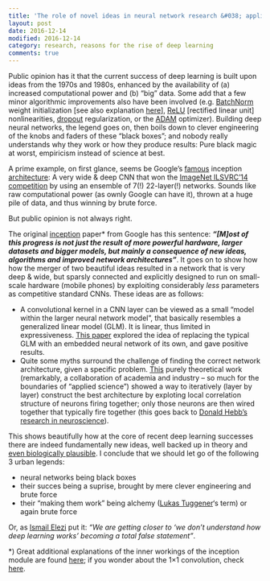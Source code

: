```yaml
---
title: 'The role of novel ideas in neural network research &#038; applications'
layout: post
date: 2016-12-14
modified: 2016-12-14
category: research, reasons for the rise of deep learning
comments: true
---
```


Public opinion has it that the current success of deep learning is built upon ideas from the 1970s and 1980s, enhanced by the availability of (a) increased computational power and (b) &#8220;big&#8221; data. Some add that a few minor algorithmic improvements also have been involved (e.g. <a href="https://arxiv.org/abs/1511.06856" target="_blank">BatchNorm</a> weight initialization [see also explanation <a href="http://www.computervisionblog.com/2016/06/deep-learning-trends-iclr-2016.html" target="_blank">here</a>], <a href="https://www.cs.toronto.edu/~hinton/absps/reluICML.pdf" target="_blank">ReLU</a> [rectified linear unit] nonlinearities, <a href="https://www.cs.toronto.edu/~hinton/absps/JMLRdropout.pdf" target="_blank">dropout</a> regularization, or the <a href="https://arxiv.org/abs/1412.6980" target="_blank">ADAM</a> optimizer). Building deep neural networks, the legend goes on, then boils down to clever engineering of the knobs and faders of these &#8220;black boxes&#8221;; and nobody really understands why they work or how they produce results: Pure black magic at worst, empiricism instead of science at best.

<!-- more -->

A prime example, on first glance, seems be Google&#8217;s <a href="https://research.googleblog.com/2015/06/inceptionism-going-deeper-into-neural.html" target="_blank">famous</a> inception <a href="https://arxiv.org/pdf/1409.4842v1.pdf" target="_blank">architecture</a>: A very wide & deep CNN that won the <a href="http://image-net.org/challenges/LSVRC/2014/" target="_blank">ImageNet ILSVRC&#8217;14 competition</a> by using an ensemble of 7(!) 22-layer(!) networks. Sounds like raw computational power (as ownly Google can have it), thrown at a huge pile of data, and thus winning by brute force.

But public opinion is not always right.

The original <a href="https://arxiv.org/pdf/1409.4842v1.pdf" target="_blank">inception</a> paper* from Google has this sentence: <strong><em>&#8220;[M]ost of this progress is not just the result of more powerful hardware, larger datasets and bigger models, but mainly a consequence of new ideas, algorithms and improved network architectures&#8221;</em></strong>. It goes on to show how how the merger of two beautiful ideas resulted in a network that is very deep & wide, but sparsly connected and explicitly designed to run on small-scale hardware (mobile phones) by exploiting considerably <em>less</em> parameters as competitive standard CNNs. These ideas are as follows:

  * A convolutional kernel in a CNN layer can be viewed as a small &#8220;model within the larger neural network model&#8221;, that basically resembles a generalized linear model (GLM). It is linear, thus limited in expressiveness. <a href="https://arxiv.org/pdf/1312.4400v3.pdf" target="_blank">This paper</a> explored the idea of replacing the typical GLM with an embedded neural network of its own, and gave positive results.
  * Quite some myths surround the challenge of finding the correct network architecture, given a specific problem. <a href="http://jmlr.org/proceedings/papers/v32/arora14.pdf" target="_blank">This</a> purely theoretical work (remarkably, a collaboration of academia and industry &#8211; so much for the boundaries of &#8220;applied science&#8221;) showed a way to iteratively (layer by layer) construct the best architecture by exploting local correlation structure of neurons firing together; only those neurons are then wired together that typically fire together (this goes back to <a href="https://en.wikipedia.org/wiki/Hebbian_theory" target="_blank">Donald Hebb&#8217;s research in neuroscience</a>).

This shows beautifully how at the core of recent deep learning successes there are indeed fundamentally new ideas, well backed up in theory and <a href="http://www.iro.umontreal.ca/~bengioy/talks/Brains+Bits-NIPS2016Workshop.pptx.pdf" target="_blank">even biologically plausible</a>. I conclude that we should let go of the following 3 urban legends:

  * neural networks being black boxes
  * their succes being a suprise, brought by mere clever engineering and brute force
  * their &#8220;making them work&#8221; being alchemy (<a href="https://www.zhaw.ch/de/ueber-uns/person/tugg/" target="_blank">Lukas Tuggener</a>&#8216;s term) or again brute force

Or, as <a href="https://www.quora.com/profile/Ismail-Elezi" target="_blank">Ismail Elezi</a> put it: _&#8220;We are getting closer to &#8216;we don&#8217;t understand how deep learning works&#8217; becoming a total false statement&#8221;_.

*) Great additional explanations of the inner workings of the inception module are found <a href="https://hackathonprojects.wordpress.com/2016/09/25/inception-modules-explained-and-implemented/" target="_blank">here</a>; if you wonder about the 1&#215;1 convolution, check <a href="http://stats.stackexchange.com/questions/194142/what-does-1x1-convolution-mean-in-a-neural-network" target="_blank">here</a>.